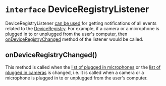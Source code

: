 # `interface` DeviceRegistryListener

DeviceRegistryListener [can be used](DeviceRegistry#setlistenerlistener) for getting notifications
of all events related to the [DeviceRegistry](DeviceRegistry). For example, if a camera or a microphone is plugged in
to or unplugged from the user's computer, then [onDeviceRegistryChanged](#ondeviceregistrychanged) method of the
listener would be called.

## onDeviceRegistryChanged()

This method is called when the [list of plugged in microphones](DeviceRegistry#getmicrophones) or the
[list of plugged in cameras](DeviceRegistry#getcameras) is changed, i.e. it is called when a camera or a
microphone is plugged in to or unplugged from the user's computer.